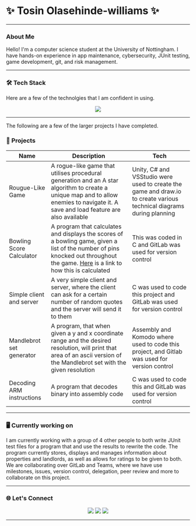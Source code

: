 # ✨ Tosin Olasehinde-williams ✨
---

### About Me
Hello! I'm a computer science student at the University of Nottingham. I have hands-on experience in app maintenance, cybersecurity, JUnit testing, game development, git, and risk management.

---

### 🛠️ Tech Stack
Here are a few of the technolgies that I am confident in using. 
<p align="center">
  <img src="https://skillicons.dev/icons?i=python,c,java,haskell,git,cs,linux,sqlite,gitlab,unity,junit,HTML" />
</p>

---
The following are a few of the larger projects I have completed.
### 🌸 Projects
| Name | Description | Tech |
|------|-------------|------|
| Rougue-Like Game |A rogue-like game that utilises procedural generation and an A star algorithm to create a unique map and to allow enemies to navigate it. A save and load feature are also available |Unity, C# and VSStudio were used to create the game and draw.io to create various technical diagrams during planning |
| Bowling Score Calculator |A program that calculates and displays the scores of a bowling game, given a list of the number of pins knocked out throughout the game. [Here](https://www.breakdownbowling.com/how-are-bowling-scores-calculated/) is a link to how this is calculated |This was coded in C and GitLab was used for version control|
| Simple client and server|A very simple client and server, where the client can ask for a certain number of random quotes and the server will send it to them|C was used to code this project and GitLab was used for version control|
| Mandlebrot set generator|A program, that when given a y and x coordinate range and the desired resolution, will print that area of an ascii version of the Mandlebrot set with the given resolution|Assembly and Komodo where used to code this project, and Gitlab was used for version control|
| Decoding ARM instructions|A program that decodes binary into assembly code|C was used to code this and GitLab was used for version control|

---

###  🖥️ Currently working on
I am currently working with a group of 4 other people to both write JUnit test files for a program that and use the results to rewrite the code. The program currently stores, displays and manages information about properties and landlords, as well as allows for ratings to be given to both. We are collaborating over GitLab and Teams, where we have use milestones, issues, version control, delegation, peer review and more to collaborate on this project.

---

### 🌐 Let's Connect
<p align="center">
  <a href="https://leetcode.com/ConZ007" target="_blank"><img src="https://img.shields.io/badge/LeetCode-FFB6C1?style=for-the-badge&logo=leetcode&logoColor=white"/></a>
  <a href="https://linkedin.com/in/tosin-olasehinde-williams" target="_blank"><img src="https://img.shields.io/badge/LinkedIn-FF69B4?style=for-the-badge&logo=linkedin&logoColor=white"/></a>
  <a href="mailto:tosinolasehindewilliams@gmail.com" target="_blank"><img src="https://img.shields.io/badge/Email-DB7093?style=for-the-badge&logo=gmail&logoColor=white"/></a>
</p>

---

